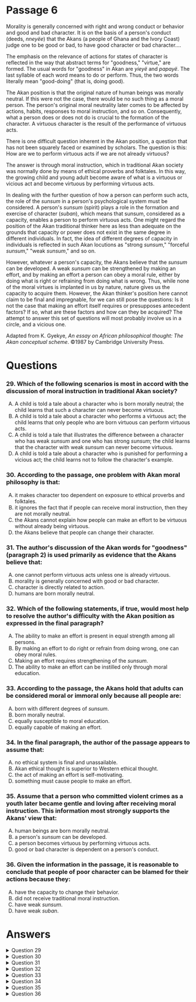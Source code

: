 # Passage 6
Morality is generally concerned with right and wrong conduct or behavior and good and bad character. It is on the basis of a person's conduct (deeds, _nneyëe_) that the Akans (a people of Ghana and the Ivory Coast) judge one to be good or bad, to have good character or bad character....

The emphasis on the relevance of actions for states of character is reflected in the way that abstract terms for "goodness," "virtue," are formed. The usual words for "goodness" in Akan are _yieyë_ and _papayë_. The last syllable of each word means to do or perform. Thus, the two words literally mean "good-doing" (that is, doing good).

The Akan position is that the original nature of human beings was morally neutral. If this were not the case, there would be no such thing as a moral person. The person's original moral neutrality later comes to be affected by actions, habits, responses to moral instruction, and so on. Consequently, what a person does or does not do is crucial to the formation of the character. A virtuous character is the result of the performance of virtuous acts.

There is one difficult question inherent in the Akan position, a question that has not been squarely faced or examined by scholars. The question is this: How are we to perform virtuous acts if we are not already virtuous?

The answer is through moral instruction, which in traditional Akan society was normally done by means of ethical proverbs and folktales. In this way, the growing child and young adult become aware of what is a virtuous or vicious act and become virtuous by performing virtuous acts.

In dealing with the further question of how a person can perform such acts, the role of the _sunsum_ in a person's psychological system must be considered. A person's _sunsum_ (spirit) plays a role in the formation and exercise of character (_suban_), which means that sunsum, considered as a capacity, enables a person to perform virtuous acts. One might regard the position of the Akan traditional thinker here as less than adequate on the grounds that capacity or power does not exist in the same degree in different individuals. In fact, the idea of different degrees of capacity in individuals is reflected in such Akan locutions as "strong _sunsum_," "forceful _sunsum_," "weak _sunsum_," and so on.

However, whatever a person's capacity, the Akans believe that the _sunsum_ can be developed. A weak _sunsum_ can be strengthened by making an effort, and by making an effort a person can obey a moral rule, either by doing what is right or refraining from doing what is wrong. Thus, while none of the moral virtues is implanted in us by nature, nature gives us the capacity to acquire them. However, the Akan thinker's position here cannot claim to be final and impregnable, for we can still pose the questions: Is it not the case that making an effort itself requires or presupposes antecedent factors? If so, what are these factors and how can they be acquired? The attempt to answer this set of questions will most probably involve us in a circle, and a vicious one.

Adapted from K. Gyekye, _An essay on African philosophical thought: The Akan conceptual scheme_. ©1987 by Cambridge University Press.

# Questions
### 29. Which of the following scenarios is most in accord with the discussion of moral instruction in traditional Akan society?
<ol type="A">
  <li>A child is told a tale about a character who is born morally neutral; the child learns that such a character can never become virtuous.</li>
  <li>A child is told a tale about a character who performs a virtuous act; the child learns that only people who are born virtuous can perform virtuous acts.</li>
  <li>A child is told a tale that illustrates the difference between a character who has weak <i>sunsum</i> and one who has strong <i>sunsum</i>; the child learns that the character with weak <i>sunsum</i> can never become virtuous.</li>
  <li>A child is told a tale about a character who is punished for performing a vicious act; the child learns not to follow the character's example.</li>
</ol>

### 30. According to the passage, one problem with Akan moral philosophy is that:
<ol type="A">
  <li>it makes character too dependent on exposure to ethical proverbs and folktales.</li>
  <li>it ignores the fact that if people can receive moral instruction, then they are not morally neutral.</li>
  <li>the Akans cannot explain how people can make an effort to be virtuous without already being virtuous.</li>
  <li>the Akans believe that people can change their character.</li>
</ol>

### 31. The author's discussion of the Akan words for "goodness" (paragraph 2) is used primarily as evidence that the Akans believe that:
<ol type="A">
  <li>one cannot perform virtuous acts unless one is already virtuous.</li>
  <li>morality is generally concerned with good or bad character.</li>
  <li>character is directly related to action.</li>
  <li>humans are born morally neutral.</li>
</ol>

### 32. Which of the following statements, if true, would most help to resolve the author's difficulty with the Akan position as expressed in the final paragraph?
<ol type="A">
  <li>The ability to make an effort is present in equal strength among all persons.</li>
  <li>By making an effort to do right or refrain from doing wrong, one can obey moral rules.</li>
  <li>Making an effort requires strengthening of the <i>sunsum</i>.</li>
  <li>The ability to make an effort can be instilled only through moral education.</li>
</ol>

### 33. According to the passage, the Akans hold that adults can be considered moral or immoral only because all people are:
<ol type="A">
  <li>born with different degrees of <i>sunsum</i>.</li>
  <li>born morally neutral.</li>
  <li>equally susceptible to moral education.</li>
  <li>equally capable of making an effort.</li>
</ol>

### 34. In the final paragraph, the author of the passage appears to assume that:
<ol type="A">
  <li>no ethical system is final and unassailable.</li>
  <li>Akan ethical thought is superior to Western ethical thought.</li>
  <li>the act of making an effort is self-motivating.</li>
  <li>something must cause people to make an effort.</li>
</ol>

### 35. Assume that a person who committed violent crimes as a youth later became gentle and loving after receiving moral instruction. This information most strongly supports the Akans' view that:
<ol type="A">
  <li>human beings are born morally neutral.</li>
  <li>a person's <i>sunsum</i> can be developed.</li>
  <li>a person becomes virtuous by performing virtuous acts.</li>
  <li>good or bad character is dependent on a person's conduct.</li>
</ol>

### 36. Given the information in the passage, it is reasonable to conclude that people of poor character can be blamed for their actions because they:
<ol type="A">
  <li>have the capacity to change their behavior.</li>
  <li>did not receive traditional moral instruction.</li>
  <li>have weak <i>sunsum</i>.</li>
  <li>have weak <i>suban</i>.</li>
</ol>

# Answers
<details>
  <summary>Question 29</summary>
  <b>The solution is D</b>: A child is told a tale about a character who is punished for performing a vicious act; the child learns not to follow the character's example.

  <br><br>
  <b>Item Rationale:</b><br>
  This is a Reasoning Beyond the Text question because it asks you to apply the arguments in the passage to assess which novel scenario is most consistent with passage claims.
  
  <br><br>
  <b>Option Rationale:</b><br>
  Option A: A child is told a tale about a character who is born morally neutral; the child learns that such a character can never become virtuous.
<br>
Incorrect. To the contrary, the passage talks about the potential for moral improvement in this Akan scheme (paragraph 5), so moral instruction does not teach that virtue cannot be gained.
<br><br>
Option B: A child is told a tale about a character who performs a virtuous act; the child learns that only people who are born virtuous can perform virtuous acts.
<br>
Incorrect. The passage clearly indicates that the Akan believe that a person can "become virtuous by performing virtuous acts" (paragraph 5), which is contradicted by this option.
<br><br>
Option C: A child is told a tale that illustrates the difference between a character who has weak <i>sunsum</i> and one who has strong <i>sunsum</i>; the child learns that the character with weak <i>sunsum</i> can never become virtuous.
<br>
Incorrect. According to the passage, the Akan believe that a person can "become virtuous by performing virtuous acts" (paragraph 5); this is not limited to those with strong <i>sunsum</i>, as the author describes <i>sunsum</i> in paragraph 6.
<br><br>
Option D: A child is told a tale about a character who is punished for performing a vicious act; the child learns not to follow the character's example.
<br>
Correct. The passage says that "the growing child and young adult become aware of what is a virtuous or vicious act" (paragraph 5); although punishment is not mentioned, it can still be considered an instance of moral instruction since the child learns not to follow the character's vicious example.
</details>

<details>
  <summary>Question 30</summary>
  <b>The solution is C</b>: the Akans cannot explain how people can make an effort to be virtuous without already being virtuous.

  <br><br>
  <b>Item Rationale:</b><br>
  This is a Comprehension question because it asks you to locate a point that the author makes explicitly in the passage.
  
  <br><br>
  <b>Option Rationale:</b><br>
  Option A: it makes character too dependent on exposure to ethical proverbs and folktales.
<br>
Incorrect. The passage does not treat this as a “problem.”
<br><br>
Option B: it ignores the fact that if people can receive moral instruction, then they are not morally neutral.
<br>
Incorrect. The passage does not “ignore” this question but instead addresses it directly. The author writes: “The Akan position is that the <i>original</i> nature of human beings was morally neutral . . . The person's original moral neutrality later comes to be affected by actions, habits, responses to moral instruction, and so on” (paragraph 3, emphasis added).
<br><br>
Option C: the Akans cannot explain how people can make an effort to be virtuous without already being virtuous.
<br>
Correct. The author comments: "There is one difficult question inherent in the Akan position … How are we to perform virtuous acts if we are not already virtuous?" (paragraph 4).
<br><br>
Option D: the Akans believe that people can change their character.
<br>
Incorrect. The author does not treat this as a “problem” with their moral philosophy, but as an important part of the philosophy: “what a person does or does not do is crucial to the formation of the character. A virtuous character is the result of the performance of virtuous <i>acts</i>” (paragraph 3).

</details>

<details>
  <summary>Question 31</summary>
  <b>The solution is C</b>: character is directly related to action.

  <br><br>
  <b>Item Rationale:</b><br>
  This is a Reasoning Within the Text question because it asks you to look at a section of the passage and determine how the author uses this section as evidence. In addition, it asks you to assess how this evidence is most importantly used by the author.
  
  <br><br>
  <b>Option Rationale:</b><br>
  Option A: one cannot perform virtuous acts unless one is already virtuous.
<br>
Incorrect. The discussion of “goodness” is not used to make this point, and this point is not an absolute one in the passage, in any case.
<br><br>
Option B: morality is generally concerned with good or bad character.
<br>
Incorrect. This point is established in the first paragraph, but the discussion of goodness occurs in paragraph 2, and it shows "the emphasis on the relevance of actions" (paragraph 2).
<br><br>
Option C: character is directly related to action.
<br>
Correct. The discussion of “goodness” in paragraph 2 emphasizes the importance of action: "The emphasis on the relevance of actions for states of character is reflected in the way that abstract terms for "goodness" … are formed. … The last syllable … means to do or perform. …” This is ultimately used to support the point in paragraph 3 that in the Akan philosophy “what a person does or does not do is crucial to the formation of the character. A virtuous character is the result of the performance of virtuous <i>acts</i>.”
<br><br>
Option D: humans are born morally neutral.
<br>
Incorrect. That the Akan believe that humans are born morally neutral is not a point supported by the discussion of goodness, which is about the relevance of action in becoming morally good.

</details>

<details>
  <summary>Question 32</summary>
  <b>The solution is A</b>: The ability to make an effort is present in equal strength among all persons.

  <br><br>
  <b>Item Rationale:</b><br>
  This is a Reasoning Beyond the Text question because it asks you to assess which novel option could be incorporated into the passage in order to address or resolve a problem the author articulates in the passage.
  
  <br><br>
  <b>Option Rationale:</b><br>
  Option A: The ability to make an effort is present in equal strength among all persons.
<br>
Correct. The author’s “difficulty” is this: “Is it not the case that making an effort itself requires or presupposes antecedent factors? If so, what are these factors and how can they be acquired? The attempt to answer this set of questions will most probably involve us in a circle, and a vicious one” (final paragraph). If everyone possesses the capacity to make an effort in equal measure, everyone would have an equal capacity to develop <i>sunsum</i> and so to become good or bad; this option eliminates the circularity.
<br><br>
Option B: By making an effort to do right or refrain from doing wrong, one can obey moral rules.
<br>
Incorrect. This does not resolve the difficulty of the first question posed in the final paragraph.
<br><br>
  Option C: Making an effort requires strengthening of the <i>sunsum</i>.
<br>
  Incorrect. This does not resolve the circularity (making an effort <i>strengthens the sunsum</i>, as the author explains in the final paragraph), but this option says that making an effort <i>requires strengthening of the sunsum</i>.
<br><br>
Option D: The ability to make an effort can be instilled only through moral education.
<br>
Incorrect. This does not resolve the difficulty of the questions posed.

</details>

<details>
  <summary>Question 33</summary>
  <b>The solution is B</b>: born morally neutral.

  <br><br>
  <b>Item Rationale:</b><br>
  This is a Comprehension question because it asks you to locate information that the author states in the passage.
  
  <br><br>
  <b>Option Rationale:</b><br>
  Option A: born with different degrees of <i>sunsum</i>.
<br>
  Incorrect. The passage says that the Akan believe that the <i>sunsum</i> can be developed (final paragraph).
<br><br>
Option B: born morally neutral.
<br>
Correct. "The Akan position is that the original nature of human beings was morally neutral. If this were not the case, there would be no such thing as a moral person" (paragraph 3).
<br><br>
Option C: equally susceptible to moral education.
<br>
Incorrect. The passage does not make this claim.
<br><br>
Option D: equally capable of making an effort.
<br>
Incorrect. In the final paragraph, the author discusses the value of “making an effort” to develop moral virtue but the author does not say that everyone has equal capacity to make an effort.

</details>

<details>
  <summary>Question 34</summary>
  <b>The solution is D</b>: something must cause people to make an effort.

  <br><br>
  <b>Item Rationale:</b><br>
  This is a Comprehension question because it asks you to make an inference about the author’s thinking based on the author’s explicit claims.
  
  <br><br>
  <b>Option Rationale:</b><br>
  Option A: no ethical system is final and unassailable.
<br>
Incorrect. The author merely says that the Akan system is not final (final paragraph), not that no ethical system can be this way.
<br><br>
Option B: Akan ethical thought is superior to Western ethical thought.
<br>
Incorrect. The author makes no such comparative statement.
<br><br>
Option C: the act of making an effort is self-motivating.
<br>
Incorrect. The author does not make this claim.
<br><br>
Option D: something must cause people to make an effort.
<br>
Correct. This assumption is clear in the author's question: "Is it not the case that making an effort itself requires or presupposes antecedent factors?" (final paragraph).

</details>

<details>
  <summary>Question 35</summary>
  <b>The solution is B</b>: a person's sunsum can be developed.

  <br><br>
  <b>Item Rationale:</b><br>
  This is a Reasoning Beyond the Text question because it asks you to consider the effect on the passage of a variety of hypothetical circumstances not discussed in the passage.
  
  <br><br>
  <b>Option Rationale:</b><br>
  Option A: human beings are born morally neutral.
<br>
Incorrect. The Akan view is that everyone is born morally neutral and is capable of becoming good or bad; committing bad acts and then good ones doesn't support the view that one is born morally neutral.
<br><br>
Option B: a person's sunsum can be developed.
<br>
Correct. That a person can become good after committing bad acts supports the view that a person's sunsum can be developed, as the sunsum plays a role in the formation and exercise of character (paragraph 6), "which means that sunsum … enables a person to perform virtuous acts."
<br><br>
Option C: a person becomes virtuous by performing virtuous acts.
<br>
Incorrect. This is the Akan view, according to the passage, but it is not supported by the moral change described in the stem. The change described in the passage requires receiving moral instruction and doesn’t focus only on how one acts.
<br><br>
Option D: good or bad character is dependent on a person's conduct.
<br>
Incorrect. This is the Akan view, according to the passage, but it is not supported by the moral transformation described in the question.

</details>

<details>
  <summary>Question 36</summary>
  <b>The solution is A</b>: have the capacity to change their behavior.

  <br><br>
  <b>Item Rationale:</b><br>
  This is a Reasoning Within the Text question because it asks you to consider the logical relations between elements of the author’s argument and to consider their implications as well.
  
  <br><br>
  <b>Option Rationale:</b><br>
  Option A: have the capacity to change their behavior.
<br>
  Correct. The author writes that: "…the Akans believe that the <i>sunsum</i> can be developed…" (final paragraph) and that "…by making an effort a person can obey a moral rule…" (final paragraph). From these explicit statements about the Akan belief in the capacity for change, it follows that one can be held responsible for failing to exercise that capacity.
<br><br>
Option B: did not receive traditional moral instruction.
<br>
Incorrect. If people did not receive traditional moral instruction, and if that is the route to virtuous acts (paragraphs 4 and 5), then they <i>cannot</i> be blamed for their actions.
<br><br>
  Option C: have weak <i>sunsum</i>.
<br>
Incorrect. Since the passage indicates that the Akan believe that one can develop one's <i>sunsum</i>, it's not the <i>sunsum</i> per se that offers the justification for blame, but the failure to develop that <i>sunsum</i>.
<br><br>
  Option D: have weak <i>suban</i>.
<br>
  Incorrect. A weak <i>suban</i> means a weak character (paragraph 6), so this option would create a tautology (a poor character can be blamed on weak, or poor, character).

</details>
